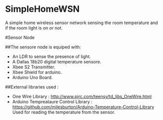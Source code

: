 SimpleHomeWSN
=============

A simple home wireless sensor network sensing the room temperature and if the room light is on or not.

#Sensor Node

##The sensore node is equiped with:
* An LDR to sense the presence of light.
* A Dallas 18b20 digital temperature sensore.
* Xbee S2 Transmitter.
* Xbee Shield for arduino.
* Arduino Uno Board.

##External libraries used :
* One Wire Library : http://www.pjrc.com/teensy/td_libs_OneWire.html
* Arduino Tempreataure Control Library : https://github.com/milesburton/Arduino-Temperature-Control-Library
Used for reading the temperature from the sensor.

